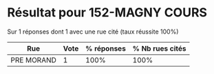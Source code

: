 # Résultat pour 152-MAGNY COURS

Sur 1 réponses dont 1 avec une rue cité (taux réussite 100%)

| Rue | Vote | % réponses | % Nb rues cités|
|-----|------|------------|----------------|
| PRE MORAND | 1 | 100% | 100%|
